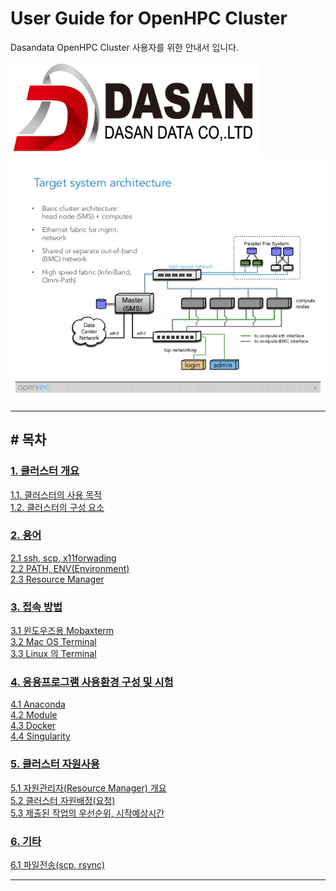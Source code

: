# User Guide for OpenHPC Cluster
Dasandata OpenHPC Cluster 사용자를 위한 안내서 입니다.

<img src="https://github.com/dasandata/Open_HPC/blob/master/Document/User%20Guide/images/dasandata_logo.png" width="400">  

<img src="https://github.com/dasandata/Open_HPC/blob/master/Document/User%20Guide/images/openhpc-project-overview-and-updates-8-638.jpg">  

***

## # 목차

### [1.   클러스터 개요][1]  
[1.1. 클러스터의 사용 목적][1.1]  
[1.2. 클러스터의 구성 요소][1.2]  

[1]: https://github.com/dasandata/Open_HPC/tree/master/Document/User%20Guide/1_cluster_intro
[1.1]: https://github.com/dasandata/Open_HPC/tree/master/Document/User%20Guide/1_cluster_intro#-11--%ED%81%B4%EB%9F%AC%EC%8A%A4%ED%84%B0-%EC%82%AC%EC%9A%A9-%EB%AA%A9%EC%A0%81
[1.2]: https://github.com/dasandata/Open_HPC/tree/master/Document/User%20Guide/1_cluster_intro#-12-%ED%81%B4%EB%9F%AC%EC%8A%A4%ED%84%B0%EC%9D%98-%EA%B5%AC%EC%84%B1-%EC%9A%94%EC%86%8C

### [2.   용어][2]  
[2.1  ssh, scp, x11forwading][2.1]  
[2.2  PATH, ENV(Environment)][2.2]  
[2.3  Resource Manager][2.3]  

[2]: https://github.com/dasandata/Open_HPC/tree/master/Document/User%20Guide/2_term
[2.1]: https://github.com/dasandata/Open_HPC/tree/master/Document/User%20Guide/2_term#-21--ssh-scp-x11forwading
[2.2]: https://github.com/dasandata/Open_HPC/tree/master/Document/User%20Guide/2_term#-22--path-envenvironment
[2.3]: https://github.com/dasandata/Open_HPC/tree/master/Document/User%20Guide/2_term#-23--resource-manager

### [3.   접속 방법][3]  
[3.1  윈도우즈용 Mobaxterm][3.1]  
[3.2  Mac OS Terminal][3.2]  
[3.3  Linux 의 Terminal][3.3]  

[3]: https://github.com/dasandata/Open_HPC/tree/master/Document/User%20Guide/3_access
[3.1]: https://github.com/dasandata/Open_HPC/tree/master/Document/User%20Guide/3_access#-31--%EC%9C%88%EB%8F%84%EC%9A%B0%EC%A6%88%EC%9A%A9-mobaxterm
[3.2]: https://github.com/dasandata/Open_HPC/tree/master/Document/User%20Guide/3_access#-32--mac-os-terminal
[3.3]: https://github.com/dasandata/Open_HPC/tree/master/Document/User%20Guide/3_access#-33--linux-%EC%9D%98-terminal

### [4.   응용프로그램 사용환경 구성 및 시험][4]  
[4.1  Anaconda][4.1]  
[4.2  Module][4.2]  
[4.3  Docker][4.3]  
[4.4  Singularity][4.4]  

[4]: https://github.com/dasandata/Open_HPC/tree/master/Document/User%20Guide/4_app_env
[4.1]: https://github.com/dasandata/Open_HPC/blob/master/Document/User%20Guide/4_app_env/4.1_Anaconda.md
[4.2]: https://github.com/dasandata/Open_HPC/blob/master/Document/User%20Guide/4_app_env/4.2_Module.md
[4.3]: https://github.com/dasandata/Open_HPC/blob/master/Document/User%20Guide/4_app_env/4.3_Docker.md
[4.4]: https://github.com/dasandata/Open_HPC/blob/master/Document/User%20Guide/4_app_env/4.4_Singularity.md

### [5.   클러스터 자원사용][5]  
[5.1  자원관리자(Resource Manager) 개요][5.1]  
[5.2  클러스터 자원배정(요청)][5.2]  
[5.3  제출된 작업의 우선순위, 시작예상시간][5.3]  

[5]: https://github.com/dasandata/Open_HPC/tree/master/Document/User%20Guide/5_use_resource
[5.1]: https://github.com/dasandata/Open_HPC/blob/master/Document/User%20Guide/5_use_resource/5.1_Resource_manager_Intro.md
[5.2]: https://github.com/dasandata/Open_HPC/blob/master/Document/User%20Guide/5_use_resource/5.2_Allocate_Resource.md
[5.3]: https://github.com/dasandata/Open_HPC/blob/master/Document/User%20Guide/5_use_resource/5.3_Priority_submitted_job_and_start_time.md

### [6.   기타][6]  
[6.1  파일전송(scp, rsync)][6.1]  

[6]: https://github.com/dasandata/Open_HPC/tree/master/Document/User%20Guide/6_etc
[6.1]: https://github.com/dasandata/Open_HPC/tree/master/Document/User%20Guide/6_etc#-61--%ED%8C%8C%EC%9D%BC%EC%A0%84%EC%86%A1scp-rsync



***
